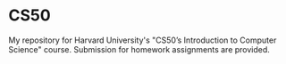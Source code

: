 # CS50

My repository for Harvard University's "CS50’s Introduction to Computer Science" course. Submission for homework assignments are provided.
